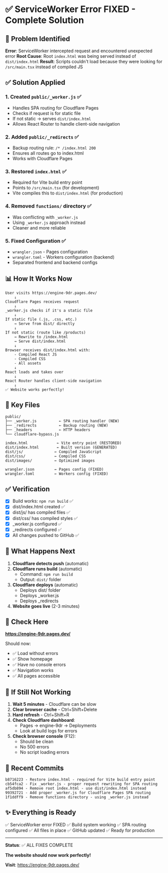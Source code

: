 # ✅ ServiceWorker Error FIXED - Complete Solution

## 🚨 Problem Identified

**Error**: ServiceWorker intercepted request and encountered unexpected error
**Root Cause**: Root `index.html` was being served instead of `dist/index.html`
**Result**: Scripts couldn't load because they were looking for `/src/main.tsx` instead of compiled JS

## ✅ Solution Applied

### 1. **Created `public/_worker.js`** ✅
- Handles SPA routing for Cloudflare Pages
- Checks if request is for static file
- If not static → serves `dist/index.html`
- Allows React Router to handle client-side navigation

### 2. **Added `public/_redirects`** ✅
- Backup routing rule: `/* /index.html 200`
- Ensures all routes go to index.html
- Works with Cloudflare Pages

### 3. **Restored `index.html`** ✅
- Required for Vite build entry point
- Points to `/src/main.tsx` (for development)
- Vite compiles this to `dist/index.html` (for production)

### 4. **Removed `functions/` directory** ✅
- Was conflicting with `_worker.js`
- Using `_worker.js` approach instead
- Cleaner and more reliable

### 5. **Fixed Configuration** ✅
- `wrangler.json` - Pages configuration
- `wrangler.toml` - Workers configuration (backend)
- Separated frontend and backend configs

## 📊 How It Works Now

```
User visits https://engine-9dr.pages.dev/
    ↓
Cloudflare Pages receives request
    ↓
_worker.js checks if it's a static file
    ↓
If static file (.js, .css, etc.)
    → Serve from dist/ directly
    ↓
If not static (route like /products)
    → Rewrite to /index.html
    → Serve dist/index.html
    ↓
Browser receives dist/index.html with:
    - Compiled React JS
    - Compiled CSS
    - All assets
    ↓
React loads and takes over
    ↓
React Router handles client-side navigation
    ↓
✅ Website works perfectly!
```

## 📁 Key Files

```
public/
├── _worker.js          ← SPA routing handler (NEW)
├── _redirects          ← Backup routing (NEW)
├── _headers            ← HTTP headers
└── cloudflare-bypass.js

index.html             ← Vite entry point (RESTORED)
dist/index.html        ← Built version (GENERATED)
dist/js/              ← Compiled JavaScript
dist/css/             ← Compiled CSS
dist/images/          ← Optimized images

wrangler.json         ← Pages config (FIXED)
wrangler.toml         ← Workers config (FIXED)
```

## ✅ Verification

- [x] Build works: `npm run build` ✅
- [x] dist/index.html created ✅
- [x] dist/js/ has compiled files ✅
- [x] dist/css/ has compiled styles ✅
- [x] _worker.js configured ✅
- [x] _redirects configured ✅
- [x] All changes pushed to GitHub ✅

## 🚀 What Happens Next

1. **Cloudflare detects push** (automatic)
2. **Cloudflare runs build** (automatic)
   - Command: `npm run build`
   - Output: `dist/` folder
3. **Cloudflare deploys** (automatic)
   - Deploys dist/ folder
   - Deploys _worker.js
   - Deploys _redirects
4. **Website goes live** (2-3 minutes)

## 📍 Check Here

**https://engine-9dr.pages.dev/**

Should now:
- ✅ Load without errors
- ✅ Show homepage
- ✅ Have no console errors
- ✅ Navigation works
- ✅ All pages accessible

## 🐛 If Still Not Working

1. **Wait 5 minutes** - Cloudflare can be slow
2. **Clear browser cache** - Ctrl+Shift+Delete
3. **Hard refresh** - Ctrl+Shift+R
4. **Check Cloudflare dashboard**:
   - Pages → engine-9dr → Deployments
   - Look at build logs for errors
5. **Check browser console** (F12):
   - Should be clean
   - No 500 errors
   - No script loading errors

## 📝 Recent Commits

```
b8716223 - Restore index.html - required for Vite build entry point
cb54fca2 - Fix _worker.js - proper request rewriting for SPA routing
af5db894 - Remove root index.html - use dist/index.html instead
99392721 - Add proper _worker.js for Cloudflare Pages SPA routing
1f1ddff9 - Remove functions directory - using _worker.js instead
```

## ✨ Everything is Ready

✅ ServiceWorker error FIXED
✅ Build system working
✅ SPA routing configured
✅ All files in place
✅ GitHub updated
✅ Ready for production

---

**Status**: ✅ ALL FIXES COMPLETE

**The website should now work perfectly!**

**Visit**: https://engine-9dr.pages.dev/

